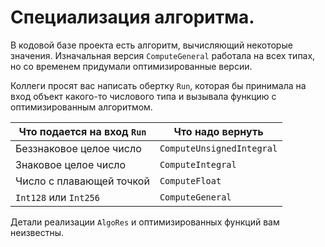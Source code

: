 # Cпециализация алгоритма.

В кодовой базе проекта есть алгоритм, вычисляющий некоторые значения.
Изначальная версия `ComputeGeneral` работала на всех типах, но со временем придумали оптимизированные версии.

Коллеги просят вас написать обертку `Run`, которая бы принимала на вход объект какого-то числового типа и вызывала
функцию с оптимизированным алгоритмом.

| Что подается на вход `Run` | Что надо вернуть |
|----------------------------|------------------|
| Беззнаковое целое число    |  `ComputeUnsignedIntegral` |
| Знаковое целое число       |  `ComputeIntegral` |
| Число с плавающей точкой   |  `ComputeFloat` |
| `Int128` или `Int256`      | `ComputeGeneral` |

Детали реализации `AlgoRes` и оптимизированных функций вам неизвестны.
